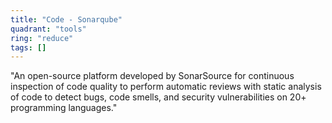 ```yaml
---
title: "Code - Sonarqube"
quadrant: "tools"
ring: "reduce"
tags: []
---
```


"An open-source platform developed by SonarSource for continuous inspection of code quality to perform automatic reviews with static analysis of code to detect bugs, code smells, and security vulnerabilities on 20+ programming languages."

